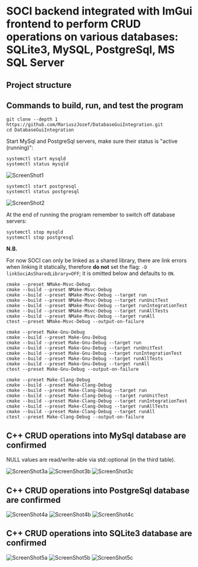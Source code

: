 # SOCI backend integrated with ImGui frontend to perform CRUD operations on various databases: SQLite3, MySQL, PostgreSql, MS SQL Server

## Project structure

## Commands to build, run, and test the program

```
git clone --depth 1 https://github.com/MariuszJozef/DatabaseGuiIntegration.git
cd DatabaseGuiIntegration
```

Start MySql and PostgreSql servers, make sure their status is "active (running)":
```
systemctl start mysqld
systemctl status mysqld
```

![ScreenShot1](ScreenShots/ScreenShot1.png)

```
systemctl start postgresql
systemctl status postgresql
```

![ScreenShot2](ScreenShots/ScreenShot2.png)

At the end of running the program remember to switch off database servers:
```
systemctl stop mysqld
systemctl stop postgresql
```

**N.B.**

For now SOCI can only be linked as a shared library, there are link errors when linking it statically, therefore **do not** set the flag:
`-D linkSociAsSharedLibrary=OFF`; it is omitted below and defaults to `ON`.

```
cmake --preset NMake-Msvc-Debug
cmake --build --preset NMake-Msvc-Debug
cmake --build --preset NMake-Msvc-Debug --target run
cmake --build --preset NMake-Msvc-Debug --target runUnitTest
cmake --build --preset NMake-Msvc-Debug --target runIntegrationTest
cmake --build --preset NMake-Msvc-Debug --target runAllTests
cmake --build --preset NMake-Msvc-Debug --target runAll
ctest --preset NMake-Msvc-Debug --output-on-failure
```

```
cmake --preset Make-Gnu-Debug
cmake --build --preset Make-Gnu-Debug
cmake --build --preset Make-Gnu-Debug --target run
cmake --build --preset Make-Gnu-Debug --target runUnitTest
cmake --build --preset Make-Gnu-Debug --target runIntegrationTest
cmake --build --preset Make-Gnu-Debug --target runAllTests
cmake --build --preset Make-Gnu-Debug --target runAll
ctest --preset Make-Gnu-Debug --output-on-failure
```

```
cmake --preset Make-Clang-Debug
cmake --build --preset Make-Clang-Debug
cmake --build --preset Make-Clang-Debug --target run
cmake --build --preset Make-Clang-Debug --target runUnitTest
cmake --build --preset Make-Clang-Debug --target runIntegrationTest
cmake --build --preset Make-Clang-Debug --target runAllTests
cmake --build --preset Make-Clang-Debug --target runAll
ctest --preset Make-Clang-Debug --output-on-failure
```

## C++ CRUD operations into MySql database are confirmed

NULL values are read/write-able via std::optional (in the third table).

![ScreenShot3a](ScreenShots/ScreenShot3a.png)
![ScreenShot3b](ScreenShots/ScreenShot3b.png)
![ScreenShot3c](ScreenShots/ScreenShot3c.png)


## C++ CRUD operations into PostgreSql database are confirmed

![ScreenShot4a](ScreenShots/ScreenShot4a.png)
![ScreenShot4b](ScreenShots/ScreenShot4b.png)
![ScreenShot4c](ScreenShots/ScreenShot4c.png)

## C++ CRUD operations into SQLite3 database are confirmed

![ScreenShot5a](ScreenShots/ScreenShot5a.png)
![ScreenShot5b](ScreenShots/ScreenShot5b.png)
![ScreenShot5c](ScreenShots/ScreenShot5c.png)
